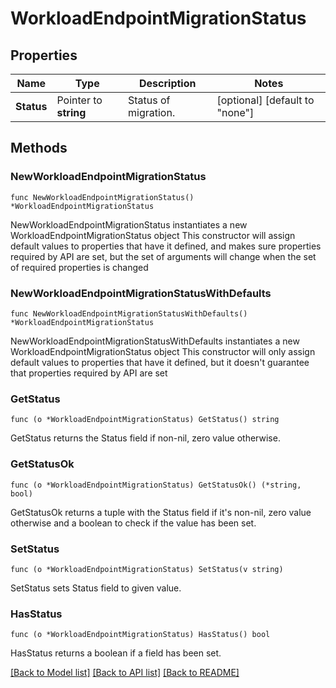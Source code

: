 # WorkloadEndpointMigrationStatus

## Properties

Name | Type | Description | Notes
------------ | ------------- | ------------- | -------------
**Status** | Pointer to **string** | Status of migration. | [optional] [default to "none"]

## Methods

### NewWorkloadEndpointMigrationStatus

`func NewWorkloadEndpointMigrationStatus() *WorkloadEndpointMigrationStatus`

NewWorkloadEndpointMigrationStatus instantiates a new WorkloadEndpointMigrationStatus object
This constructor will assign default values to properties that have it defined,
and makes sure properties required by API are set, but the set of arguments
will change when the set of required properties is changed

### NewWorkloadEndpointMigrationStatusWithDefaults

`func NewWorkloadEndpointMigrationStatusWithDefaults() *WorkloadEndpointMigrationStatus`

NewWorkloadEndpointMigrationStatusWithDefaults instantiates a new WorkloadEndpointMigrationStatus object
This constructor will only assign default values to properties that have it defined,
but it doesn't guarantee that properties required by API are set

### GetStatus

`func (o *WorkloadEndpointMigrationStatus) GetStatus() string`

GetStatus returns the Status field if non-nil, zero value otherwise.

### GetStatusOk

`func (o *WorkloadEndpointMigrationStatus) GetStatusOk() (*string, bool)`

GetStatusOk returns a tuple with the Status field if it's non-nil, zero value otherwise
and a boolean to check if the value has been set.

### SetStatus

`func (o *WorkloadEndpointMigrationStatus) SetStatus(v string)`

SetStatus sets Status field to given value.

### HasStatus

`func (o *WorkloadEndpointMigrationStatus) HasStatus() bool`

HasStatus returns a boolean if a field has been set.


[[Back to Model list]](../README.md#documentation-for-models) [[Back to API list]](../README.md#documentation-for-api-endpoints) [[Back to README]](../README.md)


